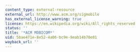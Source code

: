 ```yaml
---
content_type: external-resource
external_url: http://www.acm.org/sigmobile
has_external_license_warning: true
license: https://en.wikipedia.org/wiki/All_rights_reserved
status: ''
title: '*ACM MOBICOM*'
uid: 5bae471e-8e52-4a06-bc9e-9eab14b70e01
wayback_url: ''
---
```

